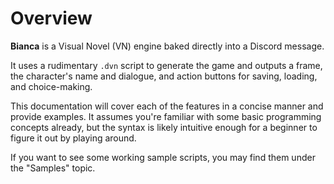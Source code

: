 # Overview

**Bianca** is a Visual Novel (VN) engine baked directly into a Discord message.

It uses a rudimentary `.dvn` script to generate the game and outputs a frame,
the character's name and dialogue, and action buttons for saving, loading,
and choice-making.

This documentation will cover each of the features in a concise manner
and provide examples. It assumes you're familiar with some basic programming
concepts already, but the syntax is likely intuitive enough for a beginner
to figure it out by playing around.

If you want to see some working sample scripts, you may find them under the
"Samples" topic.